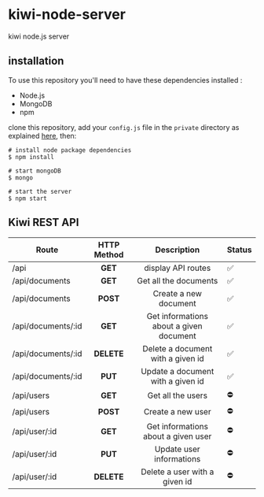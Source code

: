 # kiwi-node-server
kiwi node.js server

## installation

To use this repository you'll need to have these dependencies installed :
 - Node.js
 - MongoDB
 - npm

clone this repository, add your `config.js` file in the `private` directory as explained [here](private), then:

```shell
# install node package dependencies
$ npm install

# start mongoDB
$ mongo

# start the server
$ npm start
```


## Kiwi REST API

| Route              | HTTP Method |               Description               | Status             |
|--------------------|:-----------:|:---------------------------------------:|--------------------|
| /api               | **GET**     | display API routes                      | :white_check_mark: |
| /api/documents     | **GET**     | Get all the documents                   | :white_check_mark: |
| /api/documents     | **POST**    | Create a new document                   | :white_check_mark: |
| /api/documents/:id | **GET**     | Get informations about a given document | :white_check_mark: |
| /api/documents/:id | **DELETE**  | Delete a document with a given id       | :white_check_mark: |
| /api/documents/:id | **PUT**     | Update a document with a given id       | :white_check_mark: |
| /api/users         | **GET**     | Get all the users                       | :no_entry:         |
| /api/users         | **POST**    | Create a new user                       | :no_entry:         |
| /api/user/:id      | **GET**     | Get informations about a given user     | :no_entry:         |
| /api/user/:id      | **PUT**     | Update user informations                | :no_entry:         |
| /api/user/:id      | **DELETE**  | Delete a user with a given id           | :no_entry:         |
